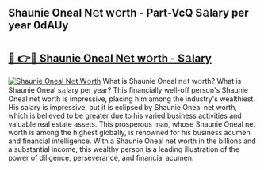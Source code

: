 ## Shaunie Oneal N𝚎t w𝚘rth - Part-VcQ S𝚊lary per year 0dAUy

# <h2><a href="http://gc1hm48.nevu.top/?p=Shaunie+Oneal">🔗 👉🔴 Shaunie Oneal N𝚎t w𝚘rth - S𝚊lary</a></h2>

[![Shaunie Oneal N𝚎t W𝚘rth](https://i.imgur.com/Oavwk0R.jpeg)](http://gc1hm48.nevu.top/?p=Shaunie+Oneal)
What is Shaunie Oneal n𝚎t w𝚘rth? What is Shaunie Oneal s𝚊lary per year?
This financially well-off person's Shaunie Oneal net worth is impressive, placing him among the industry's wealthiest. His salary is impressive, but it is eclipsed by Shaunie Oneal net worth, which is believed to be greater due to his varied business activities and valuable real estate assets. This prosperous man, whose Shaunie Oneal net worth is among the highest globally, is renowned for his business acumen and financial intelligence. With a Shaunie Oneal net worth in the billions and a substantial income, this wealthy person is a leading illustration of the power of diligence, perseverance, and financial acumen.
